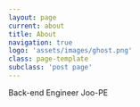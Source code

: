 ```yaml
---
layout: page
current: about
title: About
navigation: true
logo: 'assets/images/ghost.png'
class: page-template
subclass: 'post page'
---
```


Back-end Engineer Joo-PE